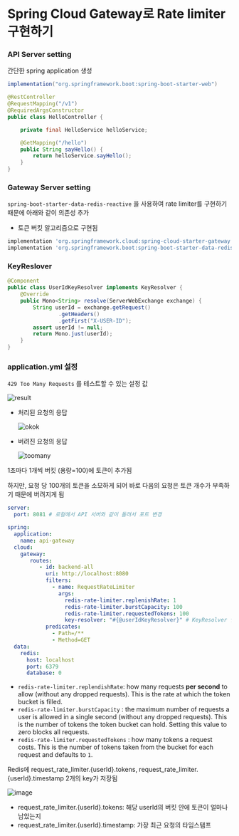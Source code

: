 # Spring Cloud Gateway로 Rate limiter 구현하기

### API Server setting

간단한 spring application 생성

```groovy
implementation("org.springframework.boot:spring-boot-starter-web")
```

```java
@RestController
@RequestMapping("/v1")
@RequiredArgsConstructor
public class HelloController {

    private final HelloService helloService;

    @GetMapping("/hello")
    public String sayHello() {
        return helloService.sayHello();
    }
}

```

### Gateway Server setting

`spring-boot-starter-data-redis-reactive` 을 사용하여 rate limiter를 구현하기 때문에 아래와 같이 의존성 추가

- 토큰 버킷 알고리즘으로 구현됨

```groovy
implementation 'org.springframework.cloud:spring-cloud-starter-gateway'
implementation 'org.springframework.boot:spring-boot-starter-data-redis-reactive'
```
### KeyReslover
``` java
@Component
public class UserIdKeyResolver implements KeyResolver {
    @Override
    public Mono<String> resolve(ServerWebExchange exchange) {
        String userId = exchange.getRequest()
                .getHeaders()
                .getFirst("X-USER-ID");
        assert userId != null;
        return Mono.just(userId);
    }
}
```

### application.yml 설정

 `429 Too Many Requests` 를 테스트할 수 있는 설정 값

![result](https://github.com/warnus/devocean-system-study-2024/assets/58351498/108c7f9e-8e32-4ddb-a062-37c349d49e4e)

- 처리된 요청의 응답
  
    ![okok](https://github.com/warnus/devocean-system-study-2024/assets/58351498/6340e4fa-190f-4dfb-9576-dd0ed871cc32)
  
- 버려진 요청의 응답
  
    ![toomany](https://github.com/warnus/devocean-system-study-2024/assets/58351498/b8267259-fd9f-4d1e-a6cb-a9003c10f92c)

1초마다 1개씩 버킷 (용량=100)에 토큰이 추가됨

하지만, 요청 당 100개의 토큰을 소모하게 되어 바로 다음의 요청은 토큰 개수가 부족하기 때문에 버려지게 됨

```yaml
server:
  port: 8081 # 로컬에서 API 서버와 같이 돌려서 포트 변경

spring:
  application:
    name: api-gateway
  cloud:
    gateway:
       routes:
          - id: backend-all
            uri: http://localhost:8080
            filters:
              - name: RequestRateLimiter
                args:
                  redis-rate-limiter.replenishRate: 1
                  redis-rate-limiter.burstCapacity: 100 
                  redis-rate-limiter.requestedTokens: 100
                  key-resolver: "#{@userIdKeyResolver}" # KeyResolver 인터페이스를 구현한 클래스의 bean 이름 지정
            predicates:
              - Path=/**
              - Method=GET
  data:
    redis:
      host: localhost
      port: 6379
      database: 0
```

- `redis-rate-limiter.replendishRate`:  how many requests **per second** to allow (without any dropped requests). This is the rate at which the token bucket is filled.
- `redis-rate-limiter.burstCapacity` : the maximum number of requests a user is allowed in a single second (without any dropped requests). This is the number of tokens the token bucket can hold. Setting this value to zero blocks all requests.
- `redis-rate-limiter.requestedTokens` : how many tokens a request costs. This is the number of tokens taken from the bucket for each request and defaults to `1`.

Redis에 request_rate_limiter.{userId}.tokens, request_rate_limiter.{userId}.timestamp 2개의 key가 저장됨

![image](https://github.com/warnus/devocean-system-study-2024/assets/58351498/91f9af5f-444b-4351-9395-0fb3d593cf31)

- request_rate_limiter.{userId}.tokens: 해당 userId의 버킷 안에 토큰이 얼마나 남았는지
- request_rate_limiter.{userId}.timestamp: 가장 최근 요청의 타임스탬프

